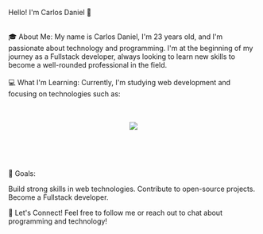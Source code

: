 Hello! I'm Carlos Daniel 👋
<br>
<br>

🎓 About Me:
My name is Carlos Daniel, I'm 23 years old, and I'm passionate about technology and programming.
I'm at the beginning of my journey as a Fullstack developer, always looking to learn new skills to become a well-rounded professional in the field.
<br>
<br>
💻 What I'm Learning:
Currently, I'm studying web development and focusing on technologies such as:
<br>
<br>
<br>


<p align="center">
  <a href="https://skillicons.dev">
    <img src="https://skillicons.dev/icons?i=html,css,js,git,nodejs,react,ts,express,postgres,mongodb,mysql,materialui,sequelize,)](https://skillicons.dev" />
  </a>
</p>
<br>
<br>
<br>

🌱 Goals:
<br>

Build strong skills in web technologies.
Contribute to open-source projects.
Become a Fullstack developer.

🚀 Let's Connect!
Feel free to follow me or reach out to chat about programming and technology!

